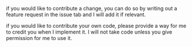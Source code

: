 if you would like to contribute a change, you can do so by writing out a feature request in the issue tab and I will add it if relevant.

if you would like to contribute your own code, please provide a way for me to credit you when I implement it. I will not take code unless you give permission for me to use it.
